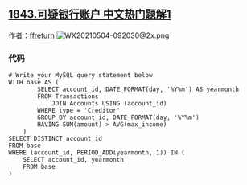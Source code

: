 ## [1843.可疑银行账户 中文热门题解1](https://leetcode.cn/problems/suspicious-bank-accounts/solutions/100000/1843-ji-hu-shuang-bai-de-fen-bu-jie-fa-b-jj7a)

作者：[ffreturn](https://leetcode.cn/u/ffreturn)
![WX20210504-092030@2x.png](https://pic.leetcode-cn.com/1620091282-MMOZlJ-WX20210504-092030@2x.png)

### 代码

```mysql
# Write your MySQL query statement below
WITH base AS (
		SELECT account_id, DATE_FORMAT(day, '%Y%m') AS yearmonth
		FROM Transactions
			JOIN Accounts USING (account_id)
		WHERE type = 'Creditor'
		GROUP BY account_id, DATE_FORMAT(day, '%Y%m')
		HAVING SUM(amount) > AVG(max_income)
	)
SELECT DISTINCT account_id
FROM base
WHERE (account_id, PERIOD_ADD(yearmonth, 1)) IN (
	SELECT account_id, yearmonth
	FROM base
)
```